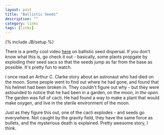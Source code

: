 ```yaml
---
layout: post
title: "Ballistic Seeds"
description: ""
category: links
tags: [links]
---
```

{% include JB/setup %}

There is a pretty cool video [here](http://jecologyblog.wordpress.com/2012/05/28/ballistic-seed-dispersal/) on ballistic seed dispersal. If you don't know what this is, go check it out - basically, some plants propgate by exploding their seed sacs so that the seeds jump as far from the base as possible. It's pretty fun to watch. 

I once read an Arthur C. Clarke story about an astronaut who had died on
the moon. Some people went to find out where he had gone, and found that
his helmet had been broken in. They couldn't figure out why - but they
were astounded to notice that he had been in a garden, on the moon,
_in the open._ The garden was full of cacti. He had found a way to make
a plant that would make oxygen, and live in the sterile environment of
the moon. 

Just as they figure this out, one of the cacti explodes - and seeds go
everywhere. Not caught by the gravity field, they have the same force as
bullets, and the mysterious death is explained. Pretty awesome story, I
think. 
